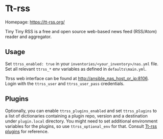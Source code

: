 # Tt-rss

Homepage: <https://tt-rss.org/>

Tiny Tiny RSS is a free and open source web-based news feed (RSS/Atom) reader and aggregator.

## Usage

Set `ttrss_enabled: true` in your `inventories/<your_inventory>/nas.yml` file. Set all relevant `ttrss_*` env variables as defined in `defaults\main.yml`.

Ttrss web interface can be found at <http://ansible_nas_host_or_ip:8106>. Login with the `ttrss_user` and `ttrss_user_pass` credentials.

## Plugins

Optionally, you can enable `ttrss_plugins_enabled` and set `ttrss_plugins` to a list of dictionaries containing a plugin repo, version and a destination under `plugin.local` directory. You might need to set additional environment variables for the plugins, so use `ttrss_optional_env` for that. Consult [Tt-rss plugins](https://tt-rss.org/wiki/Plugins) for reference.

